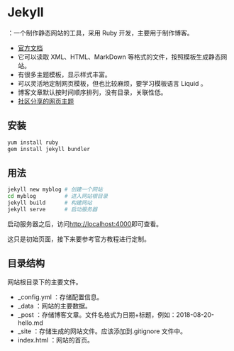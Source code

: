 # Jekyll

：一个制作静态网站的工具，采用 Ruby 开发，主要用于制作博客。
- [官方文档](https://jekyllrb.com/docs/)
- 它可以读取 XML、HTML、MarkDown 等格式的文件，按照模板生成静态网站。
- 有很多主题模板，显示样式丰富。
- 可以灵活地定制网页模板，但也比较麻烦，要学习模板语言 Liquid 。
- 博客文章默认按时间顺序排列，没有目录，关联性低。
- [社区分享的网页主题](http://jekyllthemes.org/)

## 安装

```sh
yum install ruby
gem install jekyll bundler
```

## 用法

```sh
jekyll new myblog # 创建一个网站
cd myblog         # 进入网站根目录
jekyll build      # 构建网站
jekyll serve      # 启动服务器
```

启动服务器之后，访问<http://localhost:4000>即可查看。

这只是初始页面，接下来要参考官方教程进行定制。

## 目录结构

网站根目录下的主要文件。
- _config.yml ：存储配置信息。
- _data ：网站的主要数据。
- _post ：存储博客文章。文件名格式为日期+标题，例如：2018-08-20-hello.md
- _site ：存储生成的网站文件。应该添加到.gitignore 文件中。
- index.html ：网站的首页。
